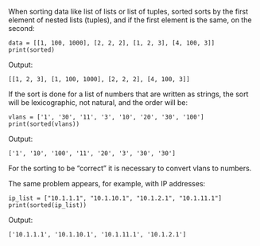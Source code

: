  

When sorting data like list of lists or list of tuples, sorted sorts by the first element of nested lists (tuples), and if the first element is the same, on the second:

```
data = [[1, 100, 1000], [2, 2, 2], [1, 2, 3], [4, 100, 3]]
print(sorted)
```

 

Output:

```
[[1, 2, 3], [1, 100, 1000], [2, 2, 2], [4, 100, 3]]
```

 

If the sort is done for a list of numbers that are written as strings, the sort will be lexicographic, not natural, and the order will be:

```
vlans = ['1', '30', '11', '3', '10', '20', '30', '100']
print(sorted(vlans))
```

 

Output:

```
['1', '10', '100', '11', '20', '3', '30', '30']
```

 

For the sorting to be “correct” it is necessary to convert vlans to numbers.

 

The same problem appears, for example, with IP addresses:

```
ip_list = ["10.1.1.1", "10.1.10.1", "10.1.2.1", "10.1.11.1"]
print(sorted(ip_list))
```

Output:

```
['10.1.1.1', '10.1.10.1', '10.1.11.1', '10.1.2.1']
```

 